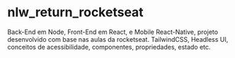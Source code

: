 # nlw_return_rocketseat
 Back-End em Node, Front-End em React,  e Mobile React-Native, projeto desenvolvido com base nas aulas da rocketseat.
 TailwindCSS, Headless UI, conceitos de acessibilidade, componentes, propriedades, estado etc.
